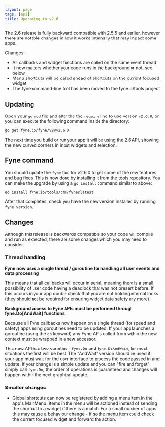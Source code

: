 ```yaml
---
layout: page
tags: [api]
title: Upgrading to v2.6
---
```


The 2.6 release is fully backward compatible with 2.5.5 and earlier, 
however there are notable changes in how it works internally that may impact some apps.

Changes:

  * All callbacks and widget functions are called on the same event thread
  * It now matters whether your code runs in the background or not, see below
  * Menu shortcuts will be called ahead of shortcuts on the current focused widget
  * The fyne command-line tool has been moved to the fyne.io/tools project

## Updating

Open your `go.mod` file and alter the the `require` line to use version `v2.6.0`,
or you can execute the following command inside the directory:

```bash
go get fyne.io/fyne/v2@v2.6.0
```

The next time you build or run your app it will be using the 2.6 API,
showing the new curved corners in input widgets and selection.

## Fyne command

You should update the `fyne` tool for v2.6.0 to get some of the new features and bug fixes.
This is now done by installing it from the tools repository.
You can make the upgrade by using a `go install` command similar to above:

```bash
go install fyne.io/tools/cmd/fyne@latest
```

After that completes, check you have the new version installed by running `fyne version`.

## Changes

Although this release is backwards compatible so your code will compile and
run as expected, there are some changes which you may need to consider.

### Thread handling

**Fyne now uses a single thread / goroutine for handling all user events and data processing**

This means that all callbacks will occur in serial, meaning there is a small possibility of user
code having a deadlock that was not present before.
If this occurs in your app double check that you are not holding internal locks (they should not
be required for ensuring widget data safety any more).

**Background access to Fyne APIs must be performed through fyne.Do[AndWait] functions**

Because all Fyne callbacks now happen on a single thread (for speed and safety) apps using goroutines need to be updated.
If your app launches a goroutine (using the `go` keyword) any Fyne APIs called from within the
new context must be wrapped in a new accessor.

This new API has two varieties - `fyne.Do` and `fyne.DoAndWait`, for most situations the first will be best.
The "AndWait" version should be used if your app must wait for the user interface to process the code passed in and update.
If your change is a simple update and you can "fire and forget" simply call `fyne.Do`, the order of operations is guaranteed and changes will happen within the next graphical update.

### Smaller changes

 * Global shortcuts can now be registered by adding a menu item in the app's MainMenu. Items in the menu will be actioned instead of sending the shortcut to a widget if there is a match. For a small number of apps this may cause a behaviour change - if so the menu item could check the current focused widget and forward the action.

